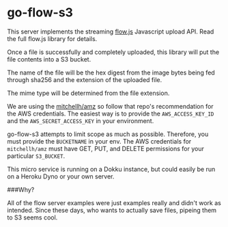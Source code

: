go-flow-s3
==============

This server implements the streaming [flow.js](https://github.com/flowjs/flow.js)
Javascript upload API. Read the full flow.js library for details.

Once a file is successfully and completely uploaded, this library will put the file
contents into a S3 bucket.

The name of the file will be the hex digest from the image bytes being fed through
sha256 and the extension of the uploaded file.

The mime type will be determined from the file extension.

We are using the [mitchellh/amz](https://github.com/mitchellh/goamz) so follow that
repo's recommendation for the AWS credentials. The easiest way is to provide
the `AWS_ACCESS_KEY_ID` and the `AWS_SECRET_ACCESS_KEY` in your environment.

go-flow-s3 attempts to limit scope as much as possible. Therefore, you must provide
the `BUCKETNAME` in your env. The AWS credentials for `mitchellh/amz` must have
GET, PUT, and DELETE permissions for your particular `S3_BUCKET`.

This micro service is running on a Dokku instance, but could easily be run on a
Heroku Dyno or your own server.

###Why?

All of the flow server examples were just examples really and didn't work as intended.
Since these days, who wants to actually save files, pipeing them to S3 seems cool.

